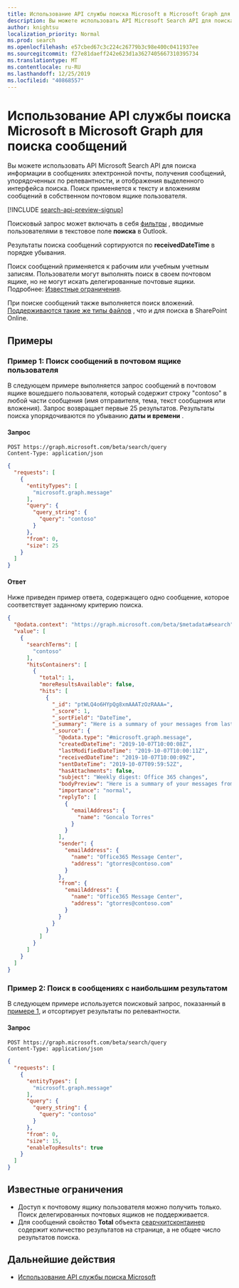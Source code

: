 ```yaml
---
title: Использование API службы поиска Microsoft в Microsoft Graph для поиска сообщений
description: Вы можете использовать API Microsoft Search API для поиска информации в сообщениях электронной почты, получения сообщений, упорядоченных по релевантности, и отображения выделенного интерфейса поиска.
author: knightsu
localization_priority: Normal
ms.prod: search
ms.openlocfilehash: e57cbed67c3c224c26779b3c98e400c0411937ee
ms.sourcegitcommit: f27e81daeff242e623d1a3627405667310395734
ms.translationtype: MT
ms.contentlocale: ru-RU
ms.lasthandoff: 12/25/2019
ms.locfileid: "40868557"
---
```

# <a name="use-the-microsoft-search-api-in-microsoft-graph-to-search-messages"></a>Использование API службы поиска Microsoft в Microsoft Graph для поиска сообщений

Вы можете использовать API Microsoft Search API для поиска информации в сообщениях электронной почты, получения сообщений, упорядоченных по релевантности, и отображения выделенного интерфейса поиска. Поиск применяется к тексту и вложениям сообщений в собственном почтовом ящике пользователя.

[!INCLUDE [search-api-preview-signup](../includes/search-api-preview-signup.md)]

Поисковый запрос может включать в себя [фильтры](https://support.office.com/article/learn-to-narrow-your-search-criteria-for-better-searches-in-outlook-d824d1e9-a255-4c8a-8553-276fb895a8da) , вводимые пользователями в текстовое поле **поиска** в Outlook.

Результаты поиска сообщений сортируются по **receivedDateTime** в порядке убывания.

Поиск сообщений применяется к рабочим или учебным учетным записям. Пользователи могут выполнять поиск в своем почтовом ящике, но не могут искать делегированные почтовые ящики. Подробнее: [Известные ограничения](#known-limitations).

При поиске сообщений также выполняется поиск вложений. [Поддерживаются такие же типы файлов](https://docs.microsoft.com/SharePoint/technical-reference/default-crawled-file-name-extensions-and-parsed-file-types) , что и для поиска в SharePoint Online.

## <a name="examples"></a>Примеры

### <a name="example-1-search-messages-in-a-users-mailbox"></a>Пример 1: Поиск сообщений в почтовом ящике пользователя

В следующем примере выполняется запрос сообщений в почтовом ящике вошедшего пользователя, который содержит строку "contoso" в любой части сообщения (имя отправителя, тема, текст сообщения или вложения). Запрос возвращает первые 25 результатов. Результаты поиска упорядочиваются по убыванию **даты и времени** .

#### <a name="request"></a>Запрос

```HTTP
POST https://graph.microsoft.com/beta/search/query
Content-Type: application/json
```

```json
{
  "requests": [
    {
      "entityTypes": [
        "microsoft.graph.message"
      ],
      "query": {
        "query_string": {
          "query": "contoso"
        }
      },
      "from": 0,
      "size": 25
    }
  ]
}
```

#### <a name="response"></a>Ответ

Ниже приведен пример ответа, содержащего одно сообщение, которое соответствует заданному критерию поиска. 

```json
{
  "@odata.context": "https://graph.microsoft.com/beta/$metadata#search",
  "value": [
    {
      "searchTerms": [
        "contoso"
      ],
      "hitsContainers": [
        {
          "total": 1,
          "moreResultsAvailable": false,
          "hits": [
            {
              "_id": "ptWLQ4o6HYpQg8xmAAATzOzRAAA=",
              "_score": 1,
              "_sortField": "DateTime",
              "_summary": "Here is a summary of your messages from last week",
              "_source": {
                "@odata.type": "#microsoft.graph.message",
                "createdDateTime": "2019-10-07T10:00:08Z",
                "lastModifiedDateTime": "2019-10-07T10:00:11Z",
                "receivedDateTime": "2019-10-07T10:00:09Z",
                "sentDateTime": "2019-10-07T09:59:52Z",
                "hasAttachments": false,
                "subject": "Weekly digest: Office 365 changes",
                "bodyPreview": "Here is a summary of your messages from last week -   New Feature: Live captions in English-US a",
                "importance": "normal",
                "replyTo": [
                  {
                    "emailAddress": {
                      "name": "Goncalo Torres"
                    }
                  }
                ],
                "sender": {
                  "emailAddress": {
                    "name": "Office365 Message Center",
                    "address": "gtorres@contoso.com"
                  }
                },
                "from": {
                  "emailAddress": {
                    "name": "Office365 Message Center",
                    "address": "gtorres@contoso.com"
                  }
                }
              }
            }
          ]
        }
      ]
    }
  ]
}
```

### <a name="example-2-search-top-results-messages"></a>Пример 2: Поиск в сообщениях с наибольшим результатом
В следующем примере используется поисковый запрос, показанный в [примере 1](#example-1), и отсортирует результаты по релевантности. 

<!-- markdownlint-disable MD024 -->
#### <a name="request"></a>Запрос

```HTTP
POST https://graph.microsoft.com/beta/search/query
Content-Type: application/json
```

```json
{
  "requests": [
    {
      "entityTypes": [
        "microsoft.graph.message"
      ],
      "query": {
        "query_string": {
          "query": "contoso"
        }
      },
      "from": 0,
      "size": 15,
      "enableTopResults": true
    }
  ]
}
```

## <a name="known-limitations"></a>Известные ограничения

- Доступ к почтовому ящику пользователя можно получить только. Поиск делегированных почтовых ящиков не поддерживается.
- Для сообщений свойство **Total** объекта [сеарчхитсконтаинер](/graph/api/resources/searchhitscontainer?view=graph-rest-beta) содержит количество результатов на странице, а не общее число результатов поиска.

## <a name="next-steps"></a>Дальнейшие действия

- [Использование API службы поиска Microsoft](/graph/api/resources/search-api-overview?view=graph-rest-beta)
